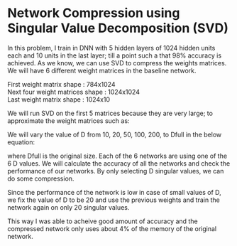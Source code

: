 # Network Compression using Singular Value Decomposition (SVD)

In this problem, I train in DNN with 5 hidden layers of 1024 hidden units each and 10 units in the last layer; till a point such a that 98% accuracy is achieved. As we know, we can use SVD to compress the weights matrices. We will have 6 different weight matrices in the baseline network. 

First weight matrix shape : 784x1024 \
Next four weight matrices shape : 1024x1024 \
Last weight matrix shape : 1024x10

We will run SVD on the first 5 matrices because they are very large; to approximate the weight matrices such as:
![]()

We will vary the value of D from 10, 20, 50, 100, 200, to Dfull in the below equation:
![]()

where Dfull is the original size. Each of the 6 networks are using one of the 6 D values. We will calculate the accuracy of all the networks and check the performance of our networks. By only selecting D singular values, we can do some compression. 

Since the performance of the network is low in case of small values of D, we fix the value of D to be 20 and use the previous weights and train the network again on only 20 singular values. 

This way I was able to acheive good amount of accuracy and the compressed network only uses about 4% of the memory of the original network.